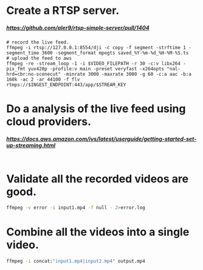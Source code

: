 # Create a RTSP server.

##### https://github.com/aler9/rtsp-simple-server/pull/1404
```
# record the live feed.
ffmpeg -i rtsp://127.0.0.1:8554/dji -c copy -f segment -strftime 1 -segment_time 3600 -segment_format mpegts saved_%Y-%m-%d_%H-%M-%S.ts
# upload the feed to aws
ffmpeg -re -stream_loop -1 -i $VIDEO_FILEPATH -r 30 -c:v libx264 -pix_fmt yuv420p -profile:v main -preset veryfast -x264opts "nal-hrd=cbr:no-scenecut" -minrate 3000 -maxrate 3000 -g 60 -c:a aac -b:a 160k -ac 2 -ar 44100 -f flv rtmps://$INGEST_ENDPOINT:443/app/$STREAM_KEY
```

# Do a analysis of the live feed using cloud providers.

##### https://docs.aws.amazon.com/ivs/latest/userguide/getting-started-set-up-streaming.html

```

```

# Validate all the recorded videos are good.
``` bash
ffmpeg -v error -i input1.mp4 -f null - 2>error.log
```

# Combine all the videos into a single video.
``` bash
ffmpeg -i concat:"input1.mp4|input2.mp4" output.mp4
```
